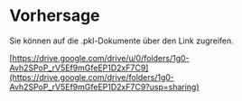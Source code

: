 # Vorhersage

Sie können auf die .pkl-Dokumente über den Link zugreifen.

[https://drive.google.com/drive/u/0/folders/1g0-Avh2SPoP_rV5Ef9mGfeEP1D2xF7C9](https://drive.google.com/drive/folders/1g0-Avh2SPoP_rV5Ef9mGfeEP1D2xF7C9?usp=sharing)
